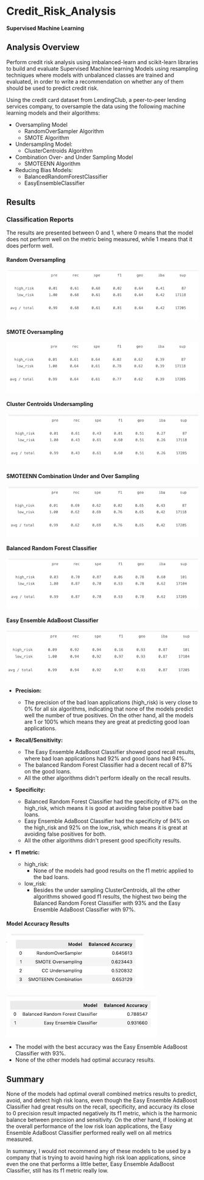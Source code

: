 # **Credit_Risk_Analysis**

**Supervised Machine Learning**


## **Analysis Overview**

Perform credit risk analysis using imbalanced-learn and scikit-learn libraries to build and evaluate Supervised Machine learning Models using resampling techniques where models with unbalanced classes are trained and evaluated, in order to write a recommendation on whether any of them should be used to predict credit risk.


Using the credit card dataset from LendingClub, a peer-to-peer lending services company, to oversample the data using the following machine learning models and their algorithms:
- Oversampling Model
    - RandomOverSampler Algorithm
    - SMOTE Algorithm
- Undersampling Model:
    - ClusterCentroids Algorithm
- Combination Over- and Under Sampling Model
    - SMOTEENN Algorithm
- Reducing Bias Models:
    - BalancedRandomForestClassifier
    - EasyEnsembleClassifier




## **Results**

### **Classification Reports**

The results are presented between 0 and 1, where 0 means that the model does not perform well on the metric being measured, while 1 means that it does perform well.

#### **Random Oversampling**

![randomOverSampler_classification_report](./Resources/randomOverSampler_classification_report.png)


#### **SMOTE Oversampling**

![SMOTE_over_sampling_classification_report](./Resources/SMOTE_over_sampling_classification_report.png)


#### **Cluster Centroids Undersampling**

![undersampling_classification_report](./Resources/undersampling_classification_report.png)

#### **SMOTEENN Combination Under and Over Sampling**

![smoteenn_classification_report](./Resources/smoteenn_classification_report.png)


#### **Balanced Random Forest Classifier**

![brfc_classification_report](./Resources/brfc_classification_report.png)

#### **Easy Ensemble AdaBoost Classifier**

![eec_classification_report](./Resources/eec_classification_report.png)


- **Precision:**
    - The precision of the bad loan applications (high_risk) is very close to 0% for all six algorithms, indicating that none of the models predict well the number of true positives. On the other hand, all the models are 1 or 100% which means they are great at predicting good loan applications.

- **Recall/Sensitivity:**
    - The Easy Ensemble AdaBoost Classifier showed good recall results, where bad loan applications had 92% and good loans had 94%.
    - The balanced Random Forest Classifier had a decent recall of 87% on the good loans.
    - All the other algorithms didn't perform ideally on the recall results.

- **Specificity:**

    - Balanced Random Forest Classifier had the specificity of 87% on the high_risk, which means it is good at avoiding false positive bad loans.
    - Easy Ensemble AdaBoost Classifier had the specificity of 94% on the high_risk and 92% on the low_risk, which means it is great at avoiding false positives for both.
    - All the other algorithms didn't present good specificity results.

- **f1 metric:**
    - high_risk:
        - None of the models had good results on the f1 metric applied to the bad loans.
    - low_risk:
        - Besides the under sampling ClusterCentroids, all the other algorithms showed good f1 results, the highest two being the Balanced Random Forest Classifier with 93% and the Easy Ensemble AdaBoost Classifier with 97%.




#### **Model Accuracy Results**


![model_accuracy_results](./Resources/model_accuracy_results.png)


![model_accuracy_results1](./Resources/model_accuracy_results1.png)

- The model with the best accuracy was the Easy Ensemble AdaBoost Classifier with 93%.
- None of the other models had optimal accuracy results.


## **Summary**

None of the models had optimal overall combined metrics results to predict, avoid, and detect high risk loans, even though the Easy Ensemble AdaBoost Classifier had great results on the recall, specificity, and accuracy its close to 0 precision result impacted negatively its f1 metric, which is the harmonic balance between precision and sensitivity.
On the other hand, if looking at the overall performance of the low risk loan applications, the Easy Ensemble AdaBoost Classifier performed really well on all metrics measured.

In summary, I would not recommend any of these models to be used by a company that is trying to avoid having high risk loan applications, since even the one that performs a little better, Easy Ensemble AdaBoost Classifier, still has its f1 metric really low.

